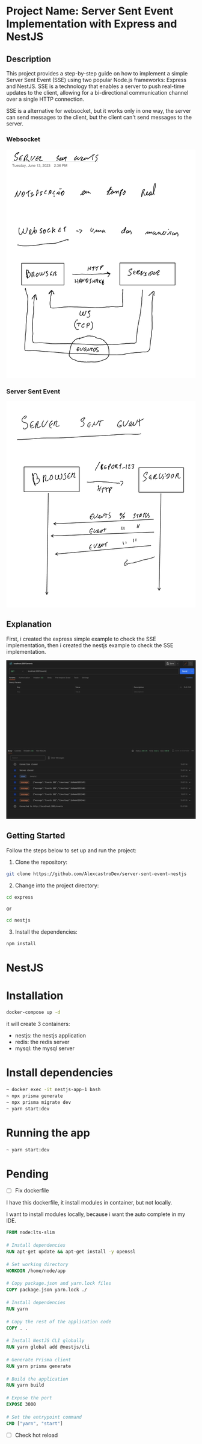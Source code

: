 # Project Name: Server Sent Event Implementation with Express and NestJS

## Description
This project provides a step-by-step guide on how to implement a simple Server Sent Event (SSE) using two popular Node.js frameworks: Express and NestJS. SSE is a technology that enables a server to push real-time updates to the client, allowing for a bi-directional communication channel over a single HTTP connection.

SSE is a alternative for websocket, but it works only in one way, the server can send messages to the client, but the client can't send messages to the server.

### Websocket
<img src="./.github/websocket.png" alt='websocket' />

### Server Sent Event

<img src="./.github/sse.png" alt='sse' />

## Explanation

First, i created the express simple example to check the SSE implementation, then i created the nestjs example to check the SSE implementation.

<img src="./.github/events.png" alt='express-implementation' />

## Getting Started
Follow the steps below to set up and run the project:

1. Clone the repository:

```bash
git clone https://github.com/AlexcastroDev/server-sent-event-nestjs
```

2. Change into the project directory:

```bash
cd express
```

or 

```bash
cd nestjs
```

3. Install the dependencies:

```bash
npm install
```

# NestJS

# Installation

```bash
docker-compose up -d
```

it will create 3 containers:

- nestjs: the nestjs application
- redis: the redis server
- mysql: the mysql server

# Install dependencies

```bash
~ docker exec -it nestjs-app-1 bash
~ npx prisma generate
~ npx prisma migrate dev
~ yarn start:dev
```

# Running the app

```bash
~ yarn start:dev
```

# Pending

- [ ] Fix dockerfile

I have this dockerfile, it install modules in container, but not locally.

I want to install modules locally, because i want the auto complete in my IDE.

```dockerfile
FROM node:lts-slim

# Install dependencies
RUN apt-get update && apt-get install -y openssl

# Set working directory
WORKDIR /home/node/app

# Copy package.json and yarn.lock files
COPY package.json yarn.lock ./

# Install dependencies
RUN yarn

# Copy the rest of the application code
COPY . .

# Install NestJS CLI globally
RUN yarn global add @nestjs/cli

# Generate Prisma client
RUN yarn prisma generate

# Build the application
RUN yarn build

# Expose the port
EXPOSE 3000

# Set the entrypoint command
CMD ["yarn", "start"]
```

- [ ] Check hot reload
